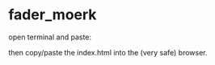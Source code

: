 # fader_moerk
 
open terminal and paste: 

<!-- open -na "Google Chrome" --args --disable-web-security --user-data-dir="/tmp/chrome_dev" -->

then copy/paste the index.html into the (very safe) browser.

